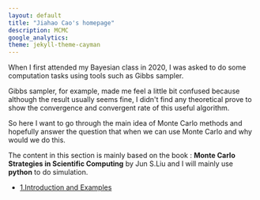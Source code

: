 ```yaml
---
layout: default
title: "Jiahao Cao's homepage"
description: MCMC
google_analytics:
theme: jekyll-theme-cayman
---
```


When I first attended my Bayesian class in 2020, I was asked to do some computation tasks using tools such as Gibbs sampler.

Gibbs sampler, for example, made me feel a little bit confused because although the result usually seems fine, I didn't find any theoretical prove to show the convergence and convergent rate of this useful algorithm.

So here I want to go through the main idea of Monte Carlo methods and hopefully answer the question that when we can use Monte Carlo and why would we do this.

The content in this section is mainly based on the book : **Monte Carlo Strategies in Scientific Computing**  by Jun S.Liu and I will mainly use **python** to do simulation.

* [1.Introduction and Examples](./1_Intro_and_example.html)
